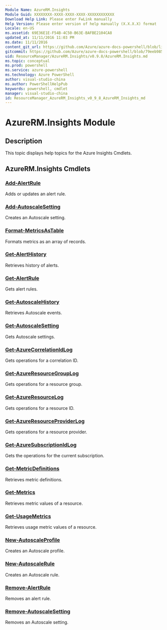 ```yaml
---
Module Name: AzureRM.Insights
Module Guid: XXXXXXXX-XXXX-XXXX-XXXX-XXXXXXXXXXXX
Download Help Link: Please enter FwLink manually
Help Version: Please enter version of help manually (X.X.X.X) format
Locale: en-US
ms.assetid: 69E36E1E-F54B-4C50-B63E-BAFBE2104CA8
updated_at: 11/11/2016 11:03 PM
ms.date: 11/11/2016
content_git_url: https://github.com/Azure/azure-docs-powershell/blob/live/azureps-cmdlets-docs/ResourceManager/AzureRM.Insights/v0.9.8/AzureRM.Insights.md
gitcommit: https://github.com/Azure/azure-docs-powershell/blob/79eeb985ea480979357fb4695832a0c3d29a48bf/azureps-cmdlets-docs/ResourceManager/AzureRM.Insights/v0.9.8/AzureRM.Insights.md
uid: ResourceManager/AzureRM.Insights/v0.9.8/AzureRM.Insights.md
ms.topic: conceptual
ms.prod: powershell
ms.service: azure-powershell
ms.technology: Azure PowerShell
author: visual-studio-china
ms.author: PowerShellHelpPub
keywords: powershell, cmdlet
manager: visual-studio-china
id: ResourceManager_AzureRM_Insights_v0_9_8_AzureRM_Insights_md
---
```


# AzureRM.Insights Module
## Description
This topic displays help topics for the Azure Insights Cmdlets. 

## AzureRM.Insights Cmdlets
### [Add-AlertRule](./Add-AlertRule.md)
Adds or updates an alert rule.


### [Add-AutoscaleSetting](./Add-AutoscaleSetting.md)
Creates an Autoscale setting.


### [Format-MetricsAsTable](./Format-MetricsAsTable.md)
Formats metrics as an array of records.


### [Get-AlertHistory](./Get-AlertHistory.md)
Retrieves history of alerts.


### [Get-AlertRule](./Get-AlertRule.md)
Gets alert rules.


### [Get-AutoscaleHistory](./Get-AutoscaleHistory.md)
Retrieves Autoscale events.


### [Get-AutoscaleSetting](./Get-AutoscaleSetting.md)
Gets Autoscale settings.


### [Get-AzureCorrelationIdLog](./Get-AzureCorrelationIdLog.md)
Gets operations for a correlation ID.


### [Get-AzureResourceGroupLog](./Get-AzureResourceGroupLog.md)
Gets operations for a resource group.


### [Get-AzureResourceLog](./Get-AzureResourceLog.md)
Gets operations for a resource ID.


### [Get-AzureResourceProviderLog](./Get-AzureResourceProviderLog.md)
Gets operations for a resource provider.


### [Get-AzureSubscriptionIdLog](./Get-AzureSubscriptionIdLog.md)
Gets the operations for the current subscription.


### [Get-MetricDefinitions](./Get-MetricDefinitions.md)
Retrieves metric definitions.


### [Get-Metrics](./Get-Metrics.md)
Retrieves metric values of a resource.


### [Get-UsageMetrics](./Get-UsageMetrics.md)
Retrieves usage metric values of a resource.


### [New-AutoscaleProfile](./New-AutoscaleProfile.md)
Creates an Autoscale profile.


### [New-AutoscaleRule](./New-AutoscaleRule.md)
Creates an Autoscale rule.


### [Remove-AlertRule](./Remove-AlertRule.md)
Removes an alert rule.


### [Remove-AutoscaleSetting](./Remove-AutoscaleSetting.md)
Removes an Autoscale setting.



